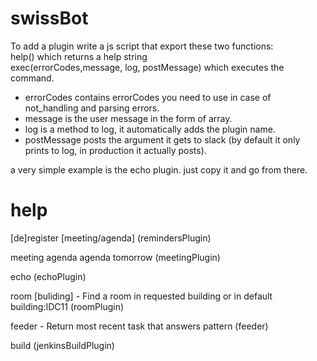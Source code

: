# swissBot
To add a plugin write a js script that export these two functions:   
  help() which returns a help string  
  exec(errorCodes,message, log, postMessage) which executes the command.
  * errorCodes contains errorCodes you need to use in case of not_handling and parsing errors.   
  *  message is the user message in the form of array.  
  * log is a method to log, it automatically adds the plugin name.   
  * postMessage posts the argument it gets to slack (by default it only prints to log, in production it actually posts).  

a very simple example is the echo plugin. just copy it and go from there.

# help
[de]register [meeting/agenda]
(remindersPlugin)

meeting
agenda
agenda tomorrow
(meetingPlugin)

echo <message>
(echoPlugin)

room [buliding] - Find a room in requested building or in default building:IDC11
(roomPlugin)


feeder <task name pattern> - Return most recent task that answers pattern
(feeder)

build <task name>
(jenkinsBuildPlugin)
